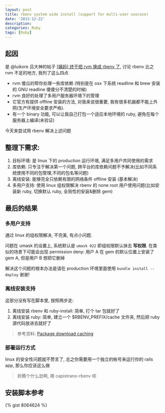 ```yaml
---
layout: post
title: rbenv system wide install (support for multi-user usecase)
date: '2013-12-22'
description: 
categories: Ruby
tags: [Ruby]
---
```

## 起因

是 @luikore 吕大神的帖子 [[姨妈] 终于把 rvm 换成 rbenv 了](http://ruby-china.org/topics/16073), 讨论 rbenv 比之 rvm 不足的地方, 我列了这么四点

- rvm 傻瓜的帮你处理一些库依赖 (特别是在 osx 下系统 readline 和 brew 安装的 GNU readline 傻傻分不清楚的时候)
- rvm 良好的处理了多用户服务器环境下的管理
- 它官方有提供 offline 安装的方法, 对我来说很重要, 我有很多机器都不能上外网(生产环境安全要求严格).
- 有一个 binary 功能, 可以让我自己打包一个适应本地环境的 ruby, 避免在每个服务器上编译(未验证)

今天来尝试用 rbenv 解决上述问题

## 整理下需求:

1. 目标环境: 是 linux 下的 production 运行环境, 满足多用户共同使用的需求
2. 库依赖: 只专注于解决第一个问题, 跨平台的库依赖问题不予解决(比如不同系统使用不同的包管理,不同的包名等问题)
3. 离线安装: 能够完全只依赖有限的网络条件 offline 安装 (基本解决)
4. 多用户支持: 使用 linux 组权限解决 rbenv 的 none root 用户使用问题(比如安装新 ruby, 切换默认 ruby, 全局性的安装&删除 gem)

## 最后的结果

### 多用户支持

通过 linux 的组权限解决, 不完美, 有点小问题.

问题在 umask 的设置上, 系统默认是 `umask 022` 即组权限默认抹去 __写权限__. 在类似的场景下可能会出现 permission deny: 用户 A 在 gem 的默认位置上安装了 gem A, 但是用户 B 想把它删掉

解决这个问题的根本办法是请在 production 环境里面使用 `bundle install --deploy` 谢谢!

### 离线安装支持

这部分没有写在脚本里, 按照两步走:

1. 离线安装 rbenv 和 ruby-install: 简单, 打个 tar 包就好了
2. 离线安装 ruby: 简单, 建立一个 $RBENV_PREFIX/cache 文件夹, 然后把 ruby 源代码放进去就好了

> 参考资料: [Package download caching](https://github.com/sstephenson/ruby-build#package-download-caching)

### 部署运行方式

linux 的安全性问题就不赘言了, 总之你需要用一个独立的帐号来运行你的 rails app, 那么你应该这么做

> 折腾个什么劲啊, 用 capistrano-rbenv 呗

## 安装脚本参考

{% gist 8064624 %}
